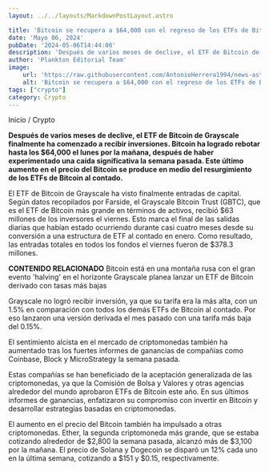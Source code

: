 ```yaml
---
layout: ../../layouts/MarkdownPostLayout.astro

title: 'Bitcoin se recupera a $64,000 con el regreso de los ETFs de Bitcoin al contado'
date: 'Mayo 06, 2024'
pubDate: '2024-05-06T14:44:00'
description: 'Después de varios meses de declive, el ETF de Bitcoin de Grayscale finalmente ha comenzado a recibir inversiones.'
author: 'Plankton Editorial Team'
image:
    url: 'https://raw.githubusercontent.com/AntonioHerrera1994/news-astro/master/src/assets/crypto/crypto122.webp'
    alt: 'Bitcoin se recupera a $64,000 con el regreso de los ETFs de Bitcoin al contado'
tags: ["crypto"]
category: Crypto
---
```


<span><a href="/" style="text-decoration:none;color:#0F1416">Inicio</a> / <a href="/crypto" style="text-decoration:none;color:#0F1416">Crypto</a></span>


<p style="font-weight: bold;">Después de varios meses de declive, el ETF de Bitcoin de Grayscale finalmente ha comenzado a recibir inversiones. Bitcoin ha logrado rebotar hasta los $64,000 el lunes por la mañana, después de haber experimentado una caída significativa la semana pasada. Este último aumento en el precio del Bitcoin se produce en medio del resurgimiento de los ETFs de Bitcoin al contado.</p>

El ETF de Bitcoin de Grayscale ha visto finalmente entradas de capital. Según datos recopilados por Farside, el Grayscale Bitcoin Trust (GBTC), que es el ETF de Bitcoin más grande en términos de activos, recibió $63 millones de los inversores el viernes. Esto marca el final de las salidas diarias que habían estado ocurriendo durante casi cuatro meses desde su conversión a una estructura de ETF al contado en enero. Como resultado, las entradas totales en todos los fondos el viernes fueron de $378.3 millones.

**CONTENIDO RELACIONADO**
Bitcoin está en una montaña rusa con el gran evento 'halving' en el horizonte
Grayscale planea lanzar un ETF de Bitcoin derivado con tasas más bajas

Grayscale no logró recibir inversión, ya que su tarifa era la más alta, con un 1.5% en comparación con todos los demás ETFs de Bitcoin al contado. Por eso lanzaron una versión derivada el mes pasado con una tarifa más baja del 0.15%.

El sentimiento alcista en el mercado de criptomonedas también ha aumentado tras los fuertes informes de ganancias de compañías como Coinbase, Block y MicroStrategy la semana pasada.

Estas compañías se han beneficiado de la aceptación generalizada de las criptomonedas, ya que la Comisión de Bolsa y Valores y otras agencias alrededor del mundo aprobaron ETFs de Bitcoin este año. En sus últimos informes de ganancias, enfatizaron su compromiso con invertir en Bitcoin y desarrollar estrategias basadas en criptomonedas.

El aumento en el precio del Bitcoin también ha impulsado a otras criptomonedas. Ether, la segunda criptomoneda más grande, que se estaba cotizando alrededor de $2,800 la semana pasada, alcanzó más de $3,100 por la mañana. El precio de Solana y Dogecoin se disparó un 12% cada uno en la última semana, cotizando a $151 y $0.15, respectivamente.